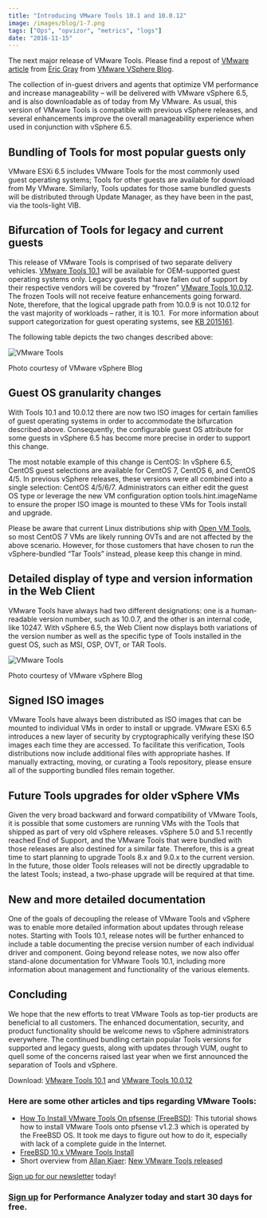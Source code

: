 ```yaml
---
title: "Introducing VMware Tools 10.1 and 10.0.12"
image: /images/blog/1-7.png
tags: ["Ops", "opvizor", "metrics", "logs"]
date: "2016-11-15"
---
```


The next major release of VMware Tools. Please find a repost of [VMware article](http://blogs.vmware.com/vsphere/2016/10/introducing-vmware-tools-10-1-10-0-12.html?utm_content=buffer689c5&utm_medium=social&utm_source=linkedin.com&utm_campaign=buffer) from [Eric Gray](http://blogs.vmware.com/vsphere/author/eric_gray) from [VMware VSphere Blog](http://blogs.vmware.com/vsphere).

The collection of in-guest drivers and agents that optimize VM performance and increase manageability – will be delivered with VMware vSphere 6.5, and is also downloadable as of today from My VMware. As usual, this version of VMware Tools is compatible with previous vSphere releases, and several enhancements improve the overall manageability experience when used in conjunction with vSphere 6.5.

## Bundling of Tools for most popular guests only

VMware ESXi 6.5 includes VMware Tools for the most commonly used guest operating systems; Tools for other guests are available for download from My VMware. Similarly, Tools updates for those same bundled guests will be distributed through Update Manager, as they have been in the past, via the tools-light VIB.

## Bifurcation of Tools for legacy and current guests

This release of VMware Tools is comprised of two separate delivery vehicles. [VMware Tools 10.1](http://pubs.vmware.com/Release_Notes/en/vmwaretools/1010/vmware-tools-1010-release-notes.html) will be available for OEM-supported guest operating systems only. Legacy guests that have fallen out of support by their respective vendors will be covered by “frozen” [VMware Tools 10.0.12](http://pubs.vmware.com/Release_Notes/en/vmwaretools/10012/vmware-tools-10012-release-notes.html). The frozen Tools will not receive feature enhancements going forward. Note, therefore, that the logical upgrade path from 10.0.9 is not 10.0.12 for the vast majority of workloads – rather, it is 10.1.  For more information about support categorization for guest operating systems, see [KB 2015161](http://kb.vmware.com/kb/2015161).

The following table depicts the two changes described above:

![VMware Tools](/images/blog/1-7.png)

Photo courtesy of VMware vSphere Blog

## Guest OS granularity changes

With Tools 10.1 and 10.0.12 there are now two ISO images for certain families of guest operating systems in order to accommodate the bifurcation described above. Consequently, the configurable guest OS attribute for some guests in vSphere 6.5 has become more precise in order to support this change.

The most notable example of this change is CentOS: In vSphere 6.5, CentOS guest selections are available for CentOS 7, CentOS 6, and CentOS 4/5. In previous vSphere releases, these versions were all combined into a single selection: CentOS 4/5/6/7. Administrators can either edit the guest OS type or leverage the new VM configuration option tools.hint.imageName to ensure the proper ISO image is mounted to these VMs for Tools install and upgrade.

Please be aware that current Linux distributions ship with [Open VM Tools](https://blogs.vmware.com/vsphere/2016/02/understanding-the-three-types-of-vm-tools.html), so most CentOS 7 VMs are likely running OVTs and are not affected by the above scenario. However, for those customers that have chosen to run the vSphere-bundled “Tar Tools” instead, please keep this change in mind.

## Detailed display of type and version information in the Web Client

VMware Tools have always had two different designations: one is a human-readable version number, such as 10.0.7, and the other is an internal code, like 10247. With vSphere 6.5, the Web Client now displays both variations of the version number as well as the specific type of Tools installed in the guest OS, such as MSI, OSP, OVT, or TAR Tools.

![VMware Tools](/images/blog/2.gif)

Photo courtesy of VMware vSphere Blog

## Signed ISO images

VMware Tools have always been distributed as ISO images that can be mounted to individual VMs in order to install or upgrade. VMware ESXi 6.5 introduces a new layer of security by cryptographically verifying these ISO images each time they are accessed. To facilitate this verification, Tools distributions now include additional files with appropriate hashes. If manually extracting, moving, or curating a Tools repository, please ensure all of the supporting bundled files remain together.

## Future Tools upgrades for older vSphere VMs

Given the very broad backward and forward compatibility of VMware Tools, it is possible that some customers are running VMs with the Tools that shipped as part of very old vSphere releases. vSphere 5.0 and 5.1 recently reached End of Support, and the VMware Tools that were bundled with those releases are also destined for a similar fate. Therefore, this is a great time to start planning to upgrade Tools 8.x and 9.0.x to the current version. In the future, those older Tools releases will not be directly upgradable to the latest Tools; instead, a two-phase upgrade will be required at that time.

## New and more detailed documentation

One of the goals of decoupling the release of VMware Tools and vSphere was to enable more detailed information about updates through release notes. Starting with Tools 10.1, release notes will be further enhanced to include a table documenting the precise version number of each individual driver and component. Going beyond release notes, we now also offer stand-alone documentation for VMware Tools 10.1, including more information about management and functionality of the various elements.

## Concluding

We hope that the new efforts to treat VMware Tools as top-tier products are beneficial to all customers. The enhanced documentation, security, and product functionality should be welcome news to vSphere administrators everywhere. The continued bundling certain popular Tools versions for supported and legacy guests, along with updates through VUM, ought to quell some of the concerns raised last year when we first announced the separation of Tools and vSphere.

Download: [VMware Tools 10.1](https://my.vmware.com/web/vmware/details?downloadGroup=VMTOOLS1010&productId=491) and [VMware Tools 10.0.12](https://my.vmware.com/web/vmware/details?downloadGroup=VMTOOLS10012&productId=491)

### Here are some other articles and tips regarding VMware Tools:

- [How To Install VMware Tools On pfsense (FreeBSD)](https://www.howtoforge.com/how-to-install-vmware-tools-on-pfsense-freebsd): This tutorial shows how to install VMware Tools onto pfsense v1.2.3 which is operated by the FreeBSD OS. It took me days to figure out how to do it, especially with lack of a complete guide in the Internet.
- [FreeBSD 10.x VMware Tools Install](https://gist.github.com/steakknife/37bc57770e6c13f822e3)
- Short overview from [Allan Kjaer](https://twitter.com/share?status=www.virtual-allan.com/contact-me/&text=Contact%20Me): [New VMware Tools released](http://www.virtual-allan.com/new-vmware-tools-released/)

[Sign up for our newsletter](https://mediashower.com/ce2/43911/6/177) today!

### [Sign up](http://try.opvizor.com/opvizor-perfanalyzer-product-page/) for Performance Analyzer today and start 30 days for free.
